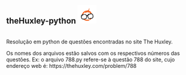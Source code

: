 ## theHuxley-python <img width="50px" src="https://github.com/celsopa/theHuxley/blob/master/hux.png?raw=true">
<div style="display: inline_block"><br>
   Resolução em python de questões encontradas no site The Huxley.
  <p>
    Os nomes dos arquivos estão salvos com os respectivos números das questões. Ex: o arquivo 788.py refere-se à questão 788 do site, cujo endereço web é: https://thehuxley.com/problem/788
  </p>
</div> 
